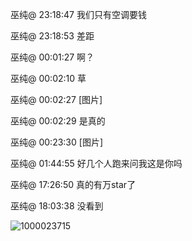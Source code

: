 巫纯@ 23:18:47
我们只有空调要钱

巫纯@ 23:18:53
差距

巫纯@ 00:01:27
啊？

巫纯@ 00:02:10
草

巫纯@ 00:02:27
[图片]

巫纯@ 00:02:29
是真的

巫纯@ 00:23:30
[图片]

巫纯@ 01:44:55
好几个人跑来问我这是你吗

巫纯@ 17:26:50
真的有万star了

巫纯@ 18:03:38
没看到

![1000023715](https://github.com/user-attachments/assets/e9642de7-065a-46f2-8aae-c764dba4a930)

